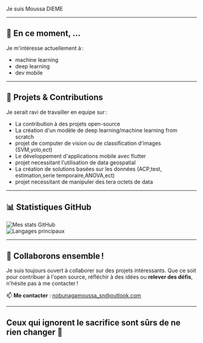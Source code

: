 

Je suis Moussa DIEME

---

## 🌱 En ce moment, ...

Je m'intéresse actuellement à :
- machine learning
- deep learning
- dev mobile

---

## 🔭 Projets & Contributions

Je serait ravi de travailler en equipe sur :
- La contribution à des projets open-source
- La création d'un modèle de deep learning/machine learning from scratch
- projet de computer de vision ou de classification d'images (SVM,yolo,ect)
- Le développement d'applications mobile avec flutter
- projet necessitant l'utilisation de data geospatial
- La création de solutions basées sur les données (ACP,test, estimation,serie temporaire,ANOVA,ect)
- projet necessitant de manipuler des tera octets de data

---

## 📊 Statistiques GitHub

![Mes stats GitHub](https://github-readme-stats.vercel.app/api?username=mafieuu&show_icons=true&count_private=true&theme=radical)  
![Langages principaux](https://github-readme-stats.vercel.app/api/top-langs/?username=mafieuu&layout=compact&theme=radical)

---

## 🤝 Collaborons ensemble !

Je suis toujours ouvert à collaborer sur des projets intéressants. Que ce soit pour contribuer à l'open source, réfléchir à des idées ou **relever des défis**, n'hésite pas à me contacter !

📫 **Me contacter** : nobunagamoussa_sn@outlook.com 

---

## Ceux qui ignorent le sacrifice sont sûrs de ne rien changer 🚀
